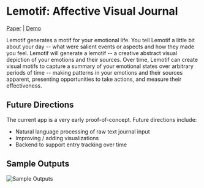 # Lemotif: Affective Visual Journal

[Paper](https://arxiv.org/abs/1903.07766) | [Demo](http://lemotif.appspot.com)

Lemotif generates a motif for your emotional life. You tell Lemotif a little bit about your day -- what were salient events or aspects and how they made you feel. Lemotif will generate a lemotif -- a creative abstract visual depiction of your emotions and their sources. Over time, Lemotif can create visual motifs to capture a summary of your emotional states over arbitrary periods of time -- making patterns in your emotions and their sources apparent, presenting opportunities to take actions, and measure their effectiveness.

## Future Directions

The current app is a very early proof-of-concept. Future directions include:
* Natural language processing of raw text journal input 
* Improving / adding visualizations
* Backend to support entry tracking over time 

## Sample Outputs
![Sample Outputs](https://github.com/xaliceli/lemotif/blob/master/assets/docs/sample.png)

